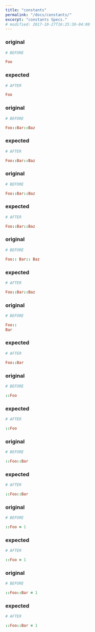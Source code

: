 ```yaml
---
title: "constants"
permalink: "/docs/constants/"
excerpt: "constants Specs."
# modified: 2017-10-27T16:25:30-04:00
---
```

### original
```ruby
# BEFORE

Foo

```
### expected
```ruby
# AFTER

Foo

```
### original
```ruby
# BEFORE

Foo::Bar::Baz

```
### expected
```ruby
# AFTER

Foo::Bar::Baz

```
### original
```ruby
# BEFORE

Foo::Bar::Baz

```
### expected
```ruby
# AFTER

Foo::Bar::Baz

```
### original
```ruby
# BEFORE

Foo:: Bar:: Baz

```
### expected
```ruby
# AFTER

Foo::Bar::Baz

```
### original
```ruby
# BEFORE

Foo:: 
Bar

```
### expected
```ruby
# AFTER

Foo::Bar

```
### original
```ruby
# BEFORE

::Foo

```
### expected
```ruby
# AFTER

::Foo

```
### original
```ruby
# BEFORE

::Foo::Bar

```
### expected
```ruby
# AFTER

::Foo::Bar

```
### original
```ruby
# BEFORE

::Foo = 1

```
### expected
```ruby
# AFTER

::Foo = 1

```
### original
```ruby
# BEFORE

::Foo::Bar = 1

```
### expected
```ruby
# AFTER

::Foo::Bar = 1
```
